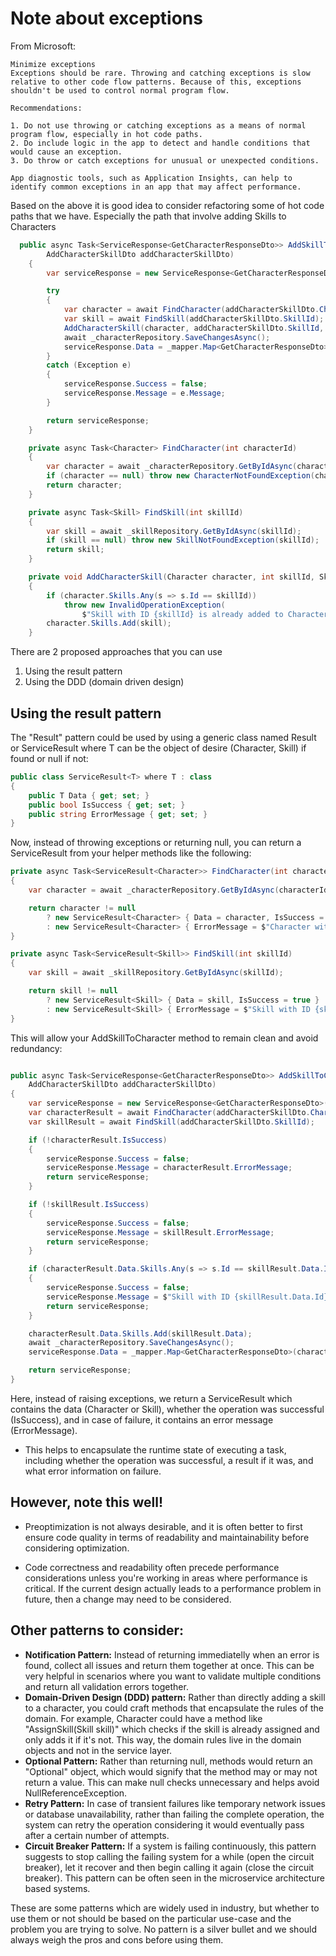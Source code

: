 # Note about exceptions

From Microsoft:

```text
Minimize exceptions
Exceptions should be rare. Throwing and catching exceptions is slow relative to other code flow patterns. Because of this, exceptions shouldn't be used to control normal program flow.

Recommendations:

1. Do not use throwing or catching exceptions as a means of normal program flow, especially in hot code paths.
2. Do include logic in the app to detect and handle conditions that would cause an exception.
3. Do throw or catch exceptions for unusual or unexpected conditions.

App diagnostic tools, such as Application Insights, can help to identify common exceptions in an app that may affect performance.
```

Based on the above it is good idea to consider refactoring some of hot code paths that we have. Especially the path that involve adding Skills to Characters

```csharp
  public async Task<ServiceResponse<GetCharacterResponseDto>> AddSkillToCharacter(
        AddCharacterSkillDto addCharacterSkillDto)
    {
        var serviceResponse = new ServiceResponse<GetCharacterResponseDto>();

        try
        {
            var character = await FindCharacter(addCharacterSkillDto.CharacterId);
            var skill = await FindSkill(addCharacterSkillDto.SkillId);
            AddCharacterSkill(character, addCharacterSkillDto.SkillId, skill);
            await _characterRepository.SaveChangesAsync();
            serviceResponse.Data = _mapper.Map<GetCharacterResponseDto>(character);
        }
        catch (Exception e)
        {
            serviceResponse.Success = false;
            serviceResponse.Message = e.Message;
        }

        return serviceResponse;
    }

    private async Task<Character> FindCharacter(int characterId)
    {
        var character = await _characterRepository.GetByIdAsync(characterId);
        if (character == null) throw new CharacterNotFoundException(characterId);
        return character;
    }

    private async Task<Skill> FindSkill(int skillId)
    {
        var skill = await _skillRepository.GetByIdAsync(skillId);
        if (skill == null) throw new SkillNotFoundException(skillId);
        return skill;
    }

    private void AddCharacterSkill(Character character, int skillId, Skill skill)
    {
        if (character.Skills.Any(s => s.Id == skillId))
            throw new InvalidOperationException(
                $"Skill with ID {skillId} is already added to Character with ID {character.Id}");
        character.Skills.Add(skill);
    }
```

There are 2 proposed approaches that you can use

1. Using the result pattern
2. Using the DDD (domain driven design)


## Using the result pattern 

The "Result" pattern could be used by using a generic class named Result<T> or ServiceResult<T> where T can be the object of desire (Character, Skill) if found or null if not:

```csharp
public class ServiceResult<T> where T : class
{
    public T Data { get; set; }
    public bool IsSuccess { get; set; }
    public string ErrorMessage { get; set; }
}
```

Now, instead of throwing exceptions or returning null, you can return a ServiceResult from your helper methods like the following:

```csharp
private async Task<ServiceResult<Character>> FindCharacter(int characterId)
{
    var character = await _characterRepository.GetByIdAsync(characterId);

    return character != null 
        ? new ServiceResult<Character> { Data = character, IsSuccess = true }
        : new ServiceResult<Character> { ErrorMessage = $"Character with ID {characterId} not found", IsSuccess = false };
}

private async Task<ServiceResult<Skill>> FindSkill(int skillId)
{
    var skill = await _skillRepository.GetByIdAsync(skillId);

    return skill != null 
        ? new ServiceResult<Skill> { Data = skill, IsSuccess = true } 
        : new ServiceResult<Skill> { ErrorMessage = $"Skill with ID {skillId} not found", IsSuccess = false };
}
```

This will allow your AddSkillToCharacter method to remain clean and avoid redundancy:

```csharp

public async Task<ServiceResponse<GetCharacterResponseDto>> AddSkillToCharacter(
    AddCharacterSkillDto addCharacterSkillDto)
{
    var serviceResponse = new ServiceResponse<GetCharacterResponseDto>();
    var characterResult = await FindCharacter(addCharacterSkillDto.CharacterId);
    var skillResult = await FindSkill(addCharacterSkillDto.SkillId);

    if (!characterResult.IsSuccess)
    {
        serviceResponse.Success = false;
        serviceResponse.Message = characterResult.ErrorMessage;
        return serviceResponse;
    }

    if (!skillResult.IsSuccess)
    {
        serviceResponse.Success = false;
        serviceResponse.Message = skillResult.ErrorMessage;
        return serviceResponse;
    }

    if (characterResult.Data.Skills.Any(s => s.Id == skillResult.Data.Id))
    {
        serviceResponse.Success = false;
        serviceResponse.Message = $"Skill with ID {skillResult.Data.Id} is already added to Character with ID {characterResult.Data.Id}";
        return serviceResponse;
    }

    characterResult.Data.Skills.Add(skillResult.Data);
    await _characterRepository.SaveChangesAsync();
    serviceResponse.Data = _mapper.Map<GetCharacterResponseDto>(characterResult.Data);

    return serviceResponse;
}
```

Here, instead of raising exceptions, we return a ServiceResult which contains the data (Character or Skill), whether the operation was successful (IsSuccess), and in case of failure, it contains an error message (ErrorMessage).

- This helps to encapsulate the runtime state of executing a task, including whether the operation was successful, a result if it was, and what error information on failure.

## However, note this well!

- Preoptimization is not always desirable, and it is often better to first ensure code quality in terms of readability and maintainability before considering optimization.

- Code correctness and readability often precede performance considerations unless you're working in areas where performance is critical. If the current design actually leads to a performance problem in future, then a change may need to be considered.


## Other patterns to consider:

- **Notification Pattern:** Instead of returning immediatelly when an error is found, collect all issues and return them together at once. This can be very helpful in scenarios where you want to validate multiple conditions and return all validation errors together.
- **Domain-Driven Design (DDD) pattern:** Rather than directly adding a skill to a character, you could craft methods that encapsulate the rules of the domain. For example, Character could have a method like "AssignSkill(Skill skill)" which checks if the skill is already assigned and only adds it if it's not. This way, the domain rules live in the domain objects and not in the service layer.
- **Optional Pattern:** Rather than returning null, methods would return an "Optional" object, which would signify that the method may or may not return a value. This can make null checks unnecessary and helps avoid NullReferenceException.
- **Retry Pattern:** In case of transient failures like temporary network issues or database unavailability, rather than failing the complete operation, the system can retry the operation considering it would eventually pass after a certain number of attempts.
- **Circuit Breaker Pattern:** If a system is failing continuously, this pattern suggests to stop calling the failing system for a while (open the circuit breaker), let it recover and then begin calling it again (close the circuit breaker). This pattern can be often seen in the microservice architecture based systems.

These are some patterns which are widely used in industry, but whether to use them or not should be based on the particular use-case and the problem you are trying to solve. No pattern is a silver bullet and we should always weigh the pros and cons before using them.